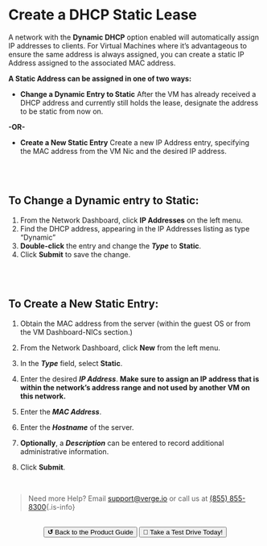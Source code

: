 

# Create a DHCP Static Lease

A network with the **Dynamic DHCP** option enabled will automatically assign IP addresses to clients. For Virtual Machines where it’s advantageous to ensure the same address is always assigned, you can create a static IP Address assigned to the associated MAC address.

**A Static Address can be assigned in one of two ways:**

-   **Change a Dynamic Entry to Static**
After the VM has already received a DHCP address and currently still holds the lease, designate the address to be static from now on.

**-OR-**

-   **Create a New Static Entry**
Create a new IP Address entry, specifying the MAC address from the VM Nic and the desired IP address.
<br>
<br>

## To Change a Dynamic entry to Static:

1.  From the Network Dashboard, click **IP Addresses** on the left menu.
2.  Find the DHCP address, appearing in the IP Addresses listing as type “Dynamic”
3.  **Double-click** the entry and change the ***Type*** to **Static**.
4.  Click **Submit** to save the change.
<br>
<br>

## To Create a New Static Entry:

1.  Obtain the MAC address from the server (within the guest OS or from the VM Dashboard-NICs section.)
2.  From the Network Dashboard, click **New** from the left menu.
3.  In the ***Type*** field, select **Static**.
4.  Enter the desired ***IP Address***.  **Make sure to assign an IP address that is within the network’s address range and not used by another VM on this network.**

5. Enter the ***MAC Address***.
6.  Enter the ***Hostname*** of the server.
7.  **Optionally**, a ***Description*** can be entered to record additional administrative information.
8.  Click **Submit**.

<br>   

> Need more Help? Email <a href="mailto:support@verge.io?subject=Support Inquiry" target="_blank" rel="noopener noreferrer">support@verge.io</a> or call us at <a href="tel:+855-855-8300">(855) 855-8300</a>{.is-info}

<br>

<div style="text-align:center; margin-bottom:5px">
  <a href="../ProductGuide/menu"><button class="button-grey"><b>↺</b> Back to the Product Guide</button></a>
  <a href="https://www.verge.io/test-drive#Demo-Section"><button class="button-cta">🚗 Take a Test Drive Today!</button></a>
</div>